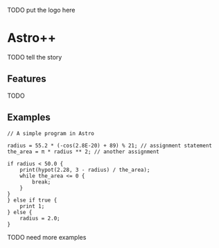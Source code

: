 TODO put the logo here

# Astro++

TODO tell the story

## Features

TODO

## Examples

```
// A simple program in Astro

radius = 55.2 * (-cos(2.8E-20) + 89) % 21; // assignment statement
the_area = π * radius ** 2; // another assignment

if radius < 50.0 {
    print(hypot(2.28, 3 - radius) / the_area);
    while the_area <= 0 {
        break;
    }
}
} else if true {
    print 1;
} else {
    radius = 2.0;
}
```

TODO need more examples
